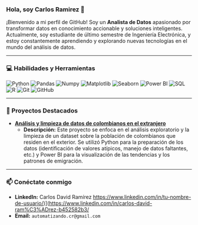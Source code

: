 ### Hola, soy Carlos Ramirez 👋

¡Bienvenido a mi perfil de GitHub! Soy un **Analista de Datos** apasionado por transformar datos en conocimiento accionable y soluciones inteligentes. Actualmente, soy estudiante de último semestre de Ingeniería Electrónica, y estoy constantemente aprendiendo y explorando nuevas tecnologías en el mundo del análisis de datos.

---

### 💻 Habilidades y Herramientas

![Python](https://img.shields.io/badge/-Python-3776AB?style=flat&logo=python&logoColor=white)
![Pandas](https://img.shields.io/badge/pandas-%23150458.svg?style=flat&logo=pandas&logoColor=white)
![Numpy](https://img.shields.io/badge/numpy-%23013243.svg?style=flat&logo=numpy&logoColor=white)
![Matplotlib](https://img.shields.io/badge/Matplotlib-%23ffffff.svg?style=flat&logo=Matplotlib&logoColor=black)
![Seaborn](https://img.shields.io/badge/Seaborn-%23ffffff.svg?style=flat&logo=seaborn&logoColor=black)
![Power BI](https://img.shields.io/badge/Power_BI-F2C811?style=flat&logo=Power-BI&logoColor=white)
![SQL](https://img.shields.io/badge/SQL-025E8C?style=flat&logo=mysql&logoColor=white)
![R](https://img.shields.io/badge/R-276DC3?style=flat&logo=r&logoColor=white)
![Git](https://img.shields.io/badge/Git-F05032?style=flat&logo=git&logoColor=white)
![GitHub](https://img.shields.io/badge/GitHub-100000?style=flat&logo=github&logoColor=white)

---

### 🚀 Proyectos Destacados

* **[Análisis y limpieza de datos de colombianos en el extranjero](https://github.com/Ing-Ramirez-97/Proyecto-Analisis-Datos-Colombianos-En-El-Exterior)**
    * **Descripción:** Este proyecto se enfoca en el análisis exploratorio y la limpieza de un dataset sobre la población de colombianos que residen en el exterior. Se utilizó Python para la preparación de los datos (identificación de valores atípicos, manejo de datos faltantes, etc.) y Power BI para la visualización de las tendencias y los patrones de emigración.

---

### 📫 Conéctate conmigo

* **LinkedIn:** Carlos David Ramírez https://www.linkedin.com/in/tu-nombre-de-usuario/)](https://www.linkedin.com/in/carlos-david-ram%C3%ADrez-b452582b3/
* **Email:** `automatizando.cr@gmail.com`
